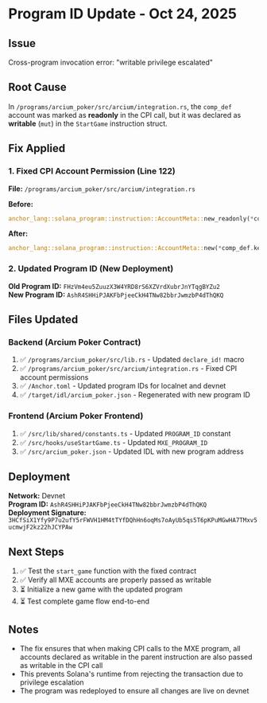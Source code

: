 # Program ID Update - Oct 24, 2025

## Issue
Cross-program invocation error: "writable privilege escalated"

## Root Cause
In `/programs/arcium_poker/src/arcium/integration.rs`, the `comp_def` account was marked as **readonly** in the CPI call, but it was declared as **writable** (`mut`) in the `StartGame` instruction struct.

## Fix Applied

### 1. Fixed CPI Account Permission (Line 122)
**File:** `/programs/arcium_poker/src/arcium/integration.rs`

**Before:**
```rust
anchor_lang::solana_program::instruction::AccountMeta::new_readonly(*comp_def.key, false),
```

**After:**
```rust
anchor_lang::solana_program::instruction::AccountMeta::new(*comp_def.key, false), // Changed to writable
```

### 2. Updated Program ID (New Deployment)

**Old Program ID:** `FHzVm4eu5ZuuzX3W4YRD8rS6XZVrdXubrJnYTqgBYZu2`  
**New Program ID:** `AshR4SHHiPJAKFbPjeeCkH4TNw82bbrJwmzbP4dThQKQ`

## Files Updated

### Backend (Arcium Poker Contract)
1. ✅ `/programs/arcium_poker/src/lib.rs` - Updated `declare_id!` macro
2. ✅ `/programs/arcium_poker/src/arcium/integration.rs` - Fixed CPI account permissions
3. ✅ `/Anchor.toml` - Updated program IDs for localnet and devnet
4. ✅ `/target/idl/arcium_poker.json` - Regenerated with new program ID

### Frontend (Arcium Poker Frontend)
1. ✅ `/src/lib/shared/constants.ts` - Updated `PROGRAM_ID` constant
2. ✅ `/src/hooks/useStartGame.ts` - Updated `MXE_PROGRAM_ID`
3. ✅ `/src/arcium_poker.json` - Updated IDL with new program address

## Deployment

**Network:** Devnet  
**Program ID:** `AshR4SHHiPJAKFbPjeeCkH4TNw82bbrJwmzbP4dThQKQ`  
**Deployment Signature:** `3HCfSiX1Yfy9P7u2ufY5rFWVH1HM4tTYfDQhHn6oqMs7oAyUb5qs5T6pKPuMGwHA7TMxv5ucmwjF2kz22hJCYPAw`

## Next Steps

1. ✅ Test the `start_game` function with the fixed contract
2. ✅ Verify all MXE accounts are properly passed as writable
3. ⏳ Initialize a new game with the updated program
4. ⏳ Test complete game flow end-to-end

## Notes

- The fix ensures that when making CPI calls to the MXE program, all accounts declared as writable in the parent instruction are also passed as writable in the CPI call
- This prevents Solana's runtime from rejecting the transaction due to privilege escalation
- The program was redeployed to ensure all changes are live on devnet
